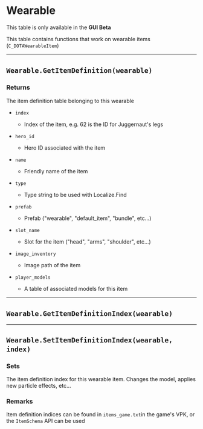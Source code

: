# Wearable

This table is only available in the **GUI Beta**

This table contains functions that work on wearable items (`C_DOTAWearableItem`​)

---

## `Wearable.GetItemDefinition(wearable)`​

### Returns

The item definition table belonging to this wearable

* ​`index`​

  * Index of the item, e.g. 62 is the ID for Juggernaut's legs
* ​`hero_id`​

  * Hero ID associated with the item
* ​`name`​

  * Friendly name of the item
* ​`type`​

  * Type string to be used with Localize.Find
* ​`prefab`​

  * Prefab ("wearable", "default\_item", "bundle", etc...)
* ​`slot_name`​

  * Slot for the item ("head", "arms", "shoulder", etc...)
* ​`image_inventory`​

  * Image path of the item
* ​`player_models`​

  * A table of associated models for this item

---

## `Wearable.GetItemDefinitionIndex(wearable)`​

---

## `Wearable.SetItemDefinitionIndex(wearable, index)`​

### Sets

The item definition index for this wearable item. Changes the model, applies new particle effects, etc...

### Remarks

Item definition indices can be found in `items_game.txt`​ in the game's VPK, or the `ItemSchema`​ API can be used
